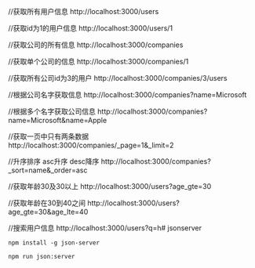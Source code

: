 <!-- README.md -->
//获取所有用户信息
http://localhost:3000/users

//获取id为1的用户信息
http://localhost:3000/users/1

//获取公司的所有信息
http://localhost:3000/companies

//获取单个公司的信息
http://localhost:3000/companies/1

//获取所有公司id为3的用户
http://localhost:3000/companies/3/users

//根据公司名字获取信息
http://localhost:3000/companies?name=Microsoft

//根据多个名字获取公司信息
http://localhost:3000/companies?name=Microsoft&name=Apple

//获取一页中只有两条数据
http://localhost:3000/companies/_page=1&_limit=2

//升序排序 asc升序  desc降序
http://localhost:3000/companies?_sort=name&_order=asc

//获取年龄30及30以上
http://localhost:3000/users?age_gte=30

//获取年龄在30到40之间
http://localhost:3000/users?age_gte=30&age_lte=40

//搜索用户信息
http://localhost:3000/users?q=h# jsonserver


```
npm install -g json-server

npm run json:server
```